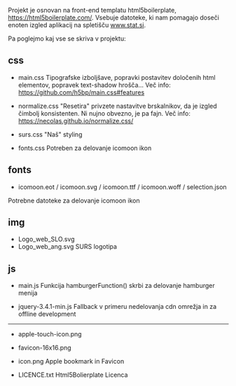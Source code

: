 

Projekt je osnovan na front-end templatu html5boilerplate, https://html5boilerplate.com/.
Vsebuje datoteke, ki nam pomagajo doseči enoten izgled aplikacij na spletišču www.stat.si.

Pa poglejmo kaj vse se skriva v projektu:


## css
- main.css
Tipografske izboljšave, popravki postavitev določenih html elementov, popravek text-shadow hrošča...
Več info: https://github.com/h5bp/main.css#features

- normalize.css
"Resetira" privzete nastavitve brskalnikov, da je izgled čimbolj konsistenten.
Ni nujno obvezno, je pa fajn. Več info: https://necolas.github.io/normalize.css/

- surs.css
"Naš" styling
 
- fonts.css
Potreben za delovanje icomoon ikon


## fonts
- icomoon.eot / icomoon.svg / icomoon.ttf / icomoon.woff / selection.json

Potrebne datoteke za delovanje icomoon ikon

## img
- Logo_web_SLO.svg
- Logo_web_ang.svg
SURS logotipa


## js
 - main.js
 Funkcija hamburgerFunction() skrbi za delovanje hamburger menija

- jquery-3.4.1-min.js 
Fallback v primeru nedelovanja cdn omrežja in za offline development


*********************************************

- apple-touch-icon.png
- favicon-16x16.png
- icon.png
Apple bookmark in Favicon 

- LICENCE.txt
Html5Bolierplate Licenca
